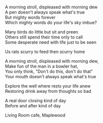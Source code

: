 A morning stroll, displeased with morning dew\
A pen doesn't always speak what's true\
But mighty words forever\
Which mighty words do your life's sky imbue?

Many birds do little but sit and preen\
Others still spend their time only to call\
Some desperate need with life just to be seen

Us rats scurry to feed then scurry home

A morning stroll, displeased with morning dew,\
Make fun of the man in a bowler hat,\
You only think, "Don't do this, don't do that"\
Your mouth doesn't always speak what's true

Explore the well where rests your life anew\
Restoring drink away from thoughts so bad

A real door closing kind of day\
Before and after kind of day

Living Room cafe, Maplewood